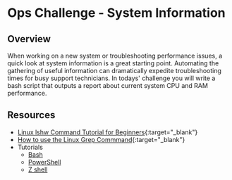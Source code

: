 # Ops Challenge - System Information

## Overview

When working on a new system or troubleshooting performance issues, a quick look at system information is a great starting point. Automating the gathering of useful information can dramatically expedite troubleshooting times for busy support technicians. In todays' challenge you will write a bash script that outputs a report about current system CPU and RAM performance.

## Resources

- [Linux lshw Command Tutorial for Beginners](https://www.howtoforge.com/linux-lshw-command/){:target="_blank"}
- [How to use the Linux Grep Commmand](https://careerkarma.com/blog/linux-grep-command/){:target="_blank"}
- Tutorials
  - [Bash](demo/bash.md)
  - [PowerShell](demo/powershell.md)
  - [Z shell](demo/zsh.md)
